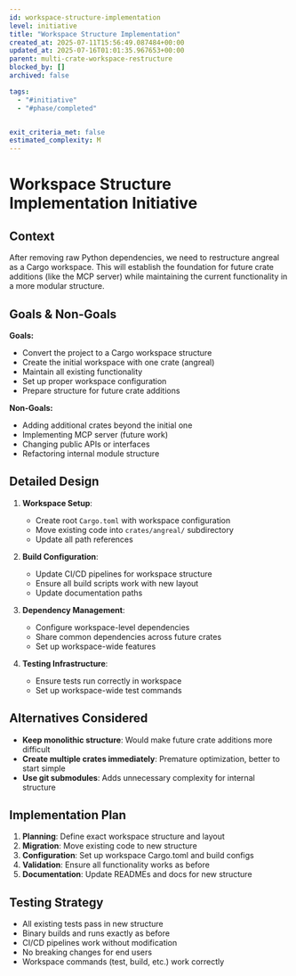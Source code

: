 ```yaml
---
id: workspace-structure-implementation
level: initiative
title: "Workspace Structure Implementation"
created_at: 2025-07-11T15:56:49.087484+00:00
updated_at: 2025-07-16T01:01:35.967653+00:00
parent: multi-crate-workspace-restructure
blocked_by: []
archived: false

tags:
  - "#initiative"
  - "#phase/completed"


exit_criteria_met: false
estimated_complexity: M
---
```


# Workspace Structure Implementation Initiative

## Context

After removing raw Python dependencies, we need to restructure angreal as a Cargo workspace. This will establish the foundation for future crate additions (like the MCP server) while maintaining the current functionality in a more modular structure.

## Goals & Non-Goals

**Goals:**
- Convert the project to a Cargo workspace structure
- Create the initial workspace with one crate (angreal)
- Maintain all existing functionality
- Set up proper workspace configuration
- Prepare structure for future crate additions

**Non-Goals:**
- Adding additional crates beyond the initial one
- Implementing MCP server (future work)
- Changing public APIs or interfaces
- Refactoring internal module structure

## Detailed Design

1. **Workspace Setup**:
   - Create root `Cargo.toml` with workspace configuration
   - Move existing code into `crates/angreal/` subdirectory
   - Update all path references

2. **Build Configuration**:
   - Update CI/CD pipelines for workspace structure
   - Ensure all build scripts work with new layout
   - Update documentation paths

3. **Dependency Management**:
   - Configure workspace-level dependencies
   - Share common dependencies across future crates
   - Set up workspace-wide features

4. **Testing Infrastructure**:
   - Ensure tests run correctly in workspace
   - Set up workspace-wide test commands

## Alternatives Considered

- **Keep monolithic structure**: Would make future crate additions more difficult
- **Create multiple crates immediately**: Premature optimization, better to start simple
- **Use git submodules**: Adds unnecessary complexity for internal structure

## Implementation Plan

1. **Planning**: Define exact workspace structure and layout
2. **Migration**: Move existing code to new structure
3. **Configuration**: Set up workspace Cargo.toml and build configs
4. **Validation**: Ensure all functionality works as before
5. **Documentation**: Update READMEs and docs for new structure

## Testing Strategy

- All existing tests pass in new structure
- Binary builds and runs exactly as before
- CI/CD pipelines work without modification
- No breaking changes for end users
- Workspace commands (test, build, etc.) work correctly
